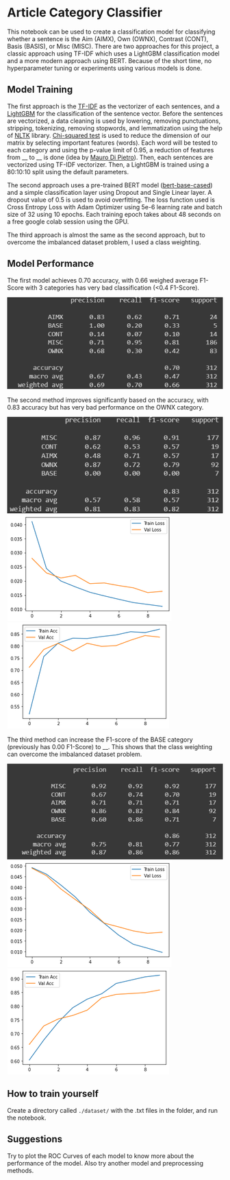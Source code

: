 # Article Category Classifier

This notebook can be used to create a classification model for classifying whether a sentence is the Aim (AIMX), Own (OWNX), Contrast (CONT), Basis (BASIS), or Misc (MISC). There are two approaches for this project, a classic approach using TF-IDF which uses a LightGBM classification model and a more modern approach using BERT. Because of the short time, no hyperparameter tuning or experiments using various models is done.

## Model Training

The first approach is the [TF-IDF](https://scikit-learn.org/stable/modules/generated/sklearn.feature_extraction.text.TfidfVectorizer.html) as the vectorizer of each sentences, and a [LightGBM](https://lightgbm.readthedocs.io/en/latest/pythonapi/lightgbm.LGBMClassifier.html) for the classification of the sentence vector. Before the sentences are vectorized, a data cleaning is used by lowering, removing punctuations, stripping, tokenizing, removing stopwords, and lemmatization using the help of [NLTK](https://www.nltk.org/) library. [Chi-squared test](https://scikit-learn.org/stable/modules/generated/sklearn.feature_selection.chi2.html) is used to reduce the dimension of our matrix by selecting important features (words). Each word will be tested to each category and using the p-value limit of 0.95, a reduction of features from __ to __ is done (idea by [Mauro Di Pietro](https://towardsdatascience.com/text-classification-with-nlp-tf-idf-vs-word2vec-vs-bert-41ff868d1794)). Then, each sentences are vectorized using TF-IDF vectorizer. Then, a LightGBM is trained using a 80:10:10 split using the default parameters. 

The second approach uses a pre-trained BERT model ([bert-base-cased](https://huggingface.co/bert-base-cased)) and a simple classification layer using Dropout and Single Linear layer. A dropout value of 0.5 is used to avoid overfitting. The loss function used is Cross Entropy Loss with Adam Optimizer using 5e-6 learning rate and batch size of 32 using 10 epochs. Each training epoch takes about 48 seconds on a free google colab session using the GPU.

The third approach is almost the same as the second approach, but to overcome the imbalanced dataset problem, I used a class weighting.

## Model Performance

The first model achieves 0.70 accuracy, with 0.66 weighed average F1-Score with 3 categories has very bad classification (<0.4 F1-Score). 

![Classification Report First Method](readme/m1_res.png?raw=true)

The second method improves significantly based on the accuracy, with 0.83 accuracy but has very bad performance on the OWNX category.

![Classification Report Second Method](readme/m2_res.png?raw=true)
![Loss Second Method](readme/loss1.png?raw=true)
![Acc Report Second Method](readme/acc1.png?raw=true)

The third method can increase the F1-score of the BASE category (previously has 0.00 F1-Score) to __. This shows that the class weighting can overcome the imbalanced dataset problem.

![Classification Report Third Method](readme/m3_res.png?raw=true)
![Loss Second Method](readme/loss2.png?raw=true)
![Acc Report Second Method](readme/acc2.png?raw=true) 

## How to train yourself

Create a directory called `./dataset/` with the .txt files in the folder, and run the notebook.

## Suggestions

Try to plot the ROC Curves of each model to know more about the performance of the model. Also try another model and preprocessing methods. 